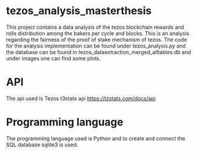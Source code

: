 # tezos_analysis_masterthesis
This project contains a data analysis of the tezos blockchain rewards and rolls distribution among the bakers per cycle and blocks. This is an analysis regarding the fairness of the proof of stake mechanism of tezos. The code for the analysis implementation can be found under tezos_analysis.py and the database can be found in tezos_dataextraction_merged_alltables.db and under images one can find some plots.


# API
The api used is Tezos t3stats api https://tzstats.com/docs/api

# Programming language
The programming language used is Python and to create and connect the SQL database sqlite3 is used.

